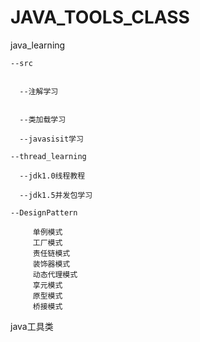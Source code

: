 # JAVA_TOOLS_CLASS
java_learning   

    --src   
    
    
      --注解学习  
      
       
      --类加载学习  
      
      --javasisit学习  
      
    --thread_learning  
    
      --jdk1.0线程教程  
      
      --jdk1.5并发包学习  
      
    --DesignPattern  
    
         单例模式
         工厂模式
         责任链模式
         装饰器模式
         动态代理模式
         享元模式
         原型模式
         桥接模式

java工具类
